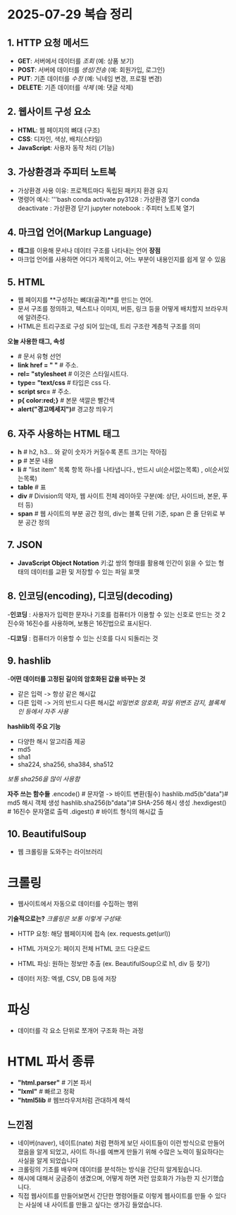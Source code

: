 # 2025-07-29 복습 정리

## 1. HTTP 요청 메서드
- **GET**: 서버에서 데이터를 *조회* (예: 상품 보기)
- **POST**: 서버에 데이터를 *생성/전송* (예: 회원가입, 로그인)
- **PUT**: 기존 데이터를 *수정* (예: 닉네임 변경, 프로필 변경)
- **DELETE**: 기존 데이터를 *삭제* (예: 댓글 삭제)

## 2. 웹사이트 구성 요소
- **HTML**: 웹 페이지의 뼈대 (구조)
- **CSS**: 디자인, 색상, 배치(스타일)
- **JavaScript**: 사용자 동작 처리 (기능)


## 3. 가상환경과 주피터 노트북
- 가상환경 사용 이유: 프로젝트마다 독립된 패키지 환경 유지
- 명령어 예시:
  '''bash
conda activate py3128 : 가상환경 열기
conda deactivate      : 가상환경 닫기
jupyter notebook      : 주피터 노트북 열기

## 4. 마크업 언어(Markup Language)
-  **태그**를 이용해 문서나 데이터 구조를 나타내는 언어
 **장점**
-  마크업 언어를 사용하면 어디가 제목이고, 어느 부분이 내용인지를 쉽게 알 수 있음

## 5. HTML
- 웹 페이지를 **구성하는 뼈대(골격)**를 만드는 언어.
- 문서 구조를 정의하고, 텍스트나 이미지, 버튼, 링크 등을 어떻게 배치할지 브라우저에 알려준다.
- HTML은 트리구조로 구성 되어 있는데, 트리 구조란 계층적 구조를 의미


**오늘 사용한 태그, 속성**
- **<!doctype html>**   # 문서 유형 선언
- **link href = " "**   # 주소.
- **rel= "stylesheet**  # 이것은 스타일시트다.
- **type= "text/css**   # 타입은 css 다.
- **script src=**       # 주소.
- **p{ color:red;}**    # 본문 색깔은 빨간색
- **alert("경고메세지")**# 경고창 띄우기
  

## 6. 자주 사용하는 HTML 태그
- **h**              # h2, h3... 와 같이 숫자가 커질수록 폰트 크기는 작아짐
- **p**              # 본문 내용
- **li**             # "list item" 목록 항목 하나를 나타냅니다., 반드시 ul(순서없는목록) , ol(순서있는목록)
- **table**          # 표
- **div**            # Division의 약자, 웹 사이트 전체 레이아웃 구분(예: 상단, 사이드바, 본문, 푸터 등)
- **span**           # 웹 사이트의 부분 공간 정의, div는 블록 단위 기준, span 은 줄 단위로 부분 공간 정의


## 7. JSON
- **JavaScript Object Notation**
  키:값 쌍의 형태를 활용해 인간이 읽을 수 있는 형태의 데이터를 교환 및 저장할 수 있는 파일 포맷

## 8. 인코딩(encoding), 디코딩(decoding)
-**인코딩** : 사용자가 입력한 문자나 기호를 컴퓨터가 이용할 수 있는 신호로 만드는 것
2진수와 16진수를 사용하며, 보통은 16진법으로 표시된다.

-**디코딩** : 컴퓨터가 이용할 수 있는 신호를 다시 되돌리는 것


## 9. hashlib
-**어떤 데이터를 고정된 길이의 암호화된 값을 바꾸는 것**
- 같은 입력 -> 항상 같은 해시값
- 다른 입력 -> 거의 반드시 다른 해시값
*비밀번호 암호화, 파일 위변조 감지, 블록체인 등에서 자주 사용*

**hashlib의 주요 기능**
- 다양한 해시 알고리즘 제공
- md5
- sha1
- sha224, sha256, sha384, sha512

*보통 sha256을 많이 사용함*

**자주 쓰는 함수들**
.encode()           # 문자열 -> 바이트 변환(필수)
hashlib.md5(b"data")# md5 해시 객체 생성
hashlib.sha256(b"data")# SHA-256 해시 생성
.hexdigest()        # 16진수 문자열로 출력
.digest()           # 바이트 형식의 해시값 출

## 10. BeautifulSoup
- 웹 크롤링을 도와주는 라이브러리

# 크롤링
- 웹사이트에서 자동으로 데이터를 수집하는 행위

**기술적으로는?**
*크롤링은 보통 이렇게 구성돼:*

- HTTP 요청: 해당 웹페이지에 접속 (ex. requests.get(url))

- HTML 가져오기: 페이지 전체 HTML 코드 다운로드

- HTML 파싱: 원하는 정보만 추출 (ex. BeautifulSoup으로 h1, div 등 찾기)

- 데이터 저장: 엑셀, CSV, DB 등에 저장

# 파싱
- 데이터를 각 요소 단위로 쪼개어 구조화 하는 과정

# HTML 파서 종류
- **"html.parser"**     # 기본 파서
- **"lxml"**            # 빠르고 정확
- **"html5lib**         # 웹브라우저처럼 관대하게 해석

## 느낀점
- 네이버(naver), 네이트(nate) 처럼 편하게 보던 사이트들이 이런 방식으로 만들어졌음을 알게 되었고, 사이트 하나를 예쁘게 만들기 위해 수많은 노력이 필요하다는 사실을 알게 되었습니다
- 크롤링의 기초를 배우며 데이터를 분석하는 방식을 간단히 알게됬습니다.
- 해시에 대해서 궁금증이 생겼으며, 어떻게 하면 저런 암호화가 가능한 지 신기했습니다.
- 직접 웹사이트를 만들어보면서 간단한 명령어들로 이렇게 웹사이트를 만들 수 있다는 사실에 내 사이트를 만들고 싶다는 생가깅 들었습니다.
  

 
